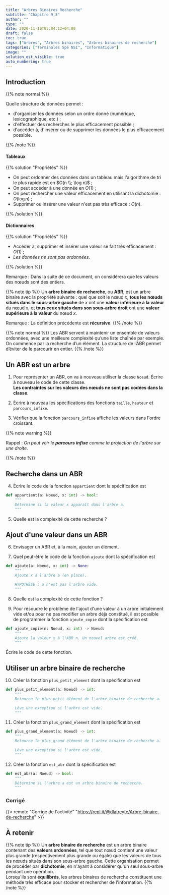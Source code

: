 ```yaml
---
title: "Arbres Binaires Recherche"
subtitle: "Chapitre 9,3"
author: ""
type: ""
date: 2020-11-10T05:04:12+04:00
draft: false
toc: true
tags: ["Arbres", "Arbres binaires", "Arbres binaires de recherche"]
categories: ["Terminales Spé NSI", "Informatique"]
image: ""
solution_est_visible: true
auto_numbering: true
---
```



## Introduction

{{% note normal %}}

Quelle structure de données permet :
- d'organiser les données selon un ordre donné (numérique, lexicographique, etc.)&nbsp;;
- d'effectuer des recherches le plus efficacement possible&nbsp;;
- d'accéder à, d'insérer ou de supprimer les données le plus efficacement possible.

{{% /note %}}

#### Tableaux 

{{% solution "Propriétés" %}}

- On peut ordonner des données dans un tableau mais l'algorithme de tri le plus rapide est en $O(n \\; \log n)$&nbsp;;
- On peut accéder à une donnée en $O(1)$&nbsp;;
- On peut rechercher une valeur efficacement en utilisant la dichotomie : $O(\log n)$&nbsp;;
- Supprimer ou insérer une valeur n'est pas très efficace : $O(n)$.

{{% /solution %}}

#### Dictionnaires

{{% solution "Propriétés" %}}

- Accéder à, supprimer et insérer une valeur se fait très efficacement : $O(1)$&nbsp;;
- *Les données ne sont pas ordonnées*.

{{% /solution %}}


Remarque
: Dans la suite de ce document, on considérera que les valeurs des nœuds sont des entiers.


{{% note tip %}}
Un **arbre binaire de recherche**, ou **ABR**, est un arbre binaire avec la propriété suivante : quel que soit le nœud $x$, **tous les nœuds situés dans le sous-arbre gauche** de $x$ ont une **valeur inférieure à la valeur** du nœud $x$, et **tous ceux situés dans son sous-arbre droit** ont une **valeur supérieure à la valeur** du nœud $x$.

Remarque
: La définition précédente est **récursive**.
{{% /note %}}

{{% note normal %}}
Les ABR servent à maintenir un ensemble de valeurs ordonnées, avec une meilleure complexité qu’une liste chaînée par exemple. On commence par la recherche d’un élément. La structure de l’ABR permet d’éviter de le parcourir en entier.
{{% /note %}}

## Un ABR est un arbre

1. Pour représenter un ABR, on va à nouveau utiliser la classe `Noeud`. Écrire à nouveau le code de cette classe.  
**Les contraintes sur les valeurs des nœuds ne sont pas codées dans la classe**.

2. Écrire à nouveau les spécifications des fonctions `taille`, `hauteur` et `parcours_infixe`.

3. Vérifier que la fonction `parcours_infixe` affiche les valeurs dans l'ordre croissant.

{{% note warning %}}

Rappel
: *On peut voir le **parcours infixe** comme la *projection de l'arbre sur une droite*.*

{{% /note %}}

## Recherche dans un ABR

4. Écrire le code de la fonction `appartient` dont la spécification est 
```python
def appartient(a: Noeud, x: int) -> bool:
    """
    Détermine si la valeur x apparaît dans l'arbre a.
    """
```

5. Quelle est la complexité de cette recherche ?

## Ajout d'une valeur dans un ABR

6. Envisager un ABR et, à la main, ajouter un élément.

7. Quel peut-être le code de la fonction `ajoute` dont la spécification est 
```python
def ajoute(a: Noeud, x: int) -> None:
    """
    Ajoute x à l'arbre a (en place).

    HYPOTHÈSE : a n'est pas l'arbre vide.
    """
``` 

8. Quelle est la complexité de cette fonction ?

9. Pour résoudre le problème de l'ajout d'une valeur à un arbre initialement vide et/ou pour ne pas modifier un arbre déjà constitué, il est possible de programmer la fonction `ajoute_copie` dont la spécification est 
```python
def ajoute_copie(n: Noeud, x: int) -> Noeud:
    """
    Ajoute la valeur x à l'ABR n. Un nouvel arbre est créé.
    """
```
Écrire le code de cette fonction.

## Utiliser un arbre binaire de recherche

10. Créer la fonction `plus_petit_element` dont la spécification est 
```python
def plus_petit_element(a: Noeud) -> int:
    """
    Retourne le plus petit élément de l'arbre binaire de recherche a.

    Lève une exception si l'arbre est vide.
    """
```

11. Créer la fonction `plus_grand_element` dont la spécification est 
```python
def plus_grand_element(a: Noeud) -> int:
    """
    Retourne le plus grand élément de l'arbre binaire de recherche a.

    Lève une exception si l'arbre est vide.
    """
```

12. Créer la fonction `est_abr` dont la spécification est 
```python
def est_abr(a: Noeud) -> bool:
    """
    Détermine si l'arbre a est un arbre binaire de recherche.
    """
```


### Corrigé

{{< remote "Corrigé de l'activité" "https://repl.it/@dlatreyte/Arbre-binaire-de-recherche" >}}


## À retenir

{{% note tip %}}
Un **arbre binaire de recherche** est un arbre binaire contenant des **valeurs ordonnées**, tel que tout nœud contient une valeur plus grande (respectivement plus grande ou égale) que les valeurs de tous les nœuds situés dans son sous-arbre gauche. Cette organisation permet de procéder par **dichotomie**, en n'ayant à considérer qu'un seul sous-arbre pendant une opération.   
Lorsqu'ils sont **équilibrés**, les arbres binaires de recherche constituent une méthode très efficace pour stocker et rechercher de l'information.
{{% /note %}}